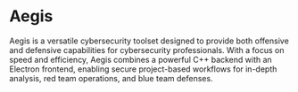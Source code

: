 # Aegis
Aegis is a versatile cybersecurity toolset designed to provide both offensive and defensive capabilities for cybersecurity professionals. With a focus on speed and efficiency, Aegis combines a powerful C++ backend with an Electron frontend, enabling secure project-based workflows for in-depth analysis, red team operations, and blue team defenses.
